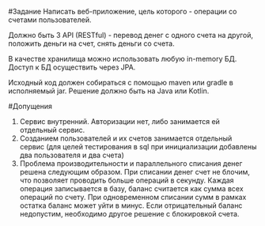 #Задание
Написать веб-приложение, цель которого - операции со счетами пользователей.

Должно быть 3 API (RESTful) - перевод денег с одного счета на другой, положить деньги на счет, снять деньги со счета.

В качестве хранилища можно использовать любую in-memory БД. Доступ к БД осуществить через JPA.

Исходный код должен собираться с помощью maven или gradle в исполняемый jar. Решение должно быть на Java или Kotlin.

#Допущения
1. Сервис внутренний. Авторизации нет, либо занимается ей отдельный сервис.
2. Созданием пользователей и их счетов занимается отдельный сервис (для целей тестирования в sql при инициализации добавлены два пользователя и два счета)
3. Проблема производительности и параллельного списания денег решена следующим образом.
При списании денег счет не блочим, что позволяет проводить больше операций в секунду.
Каждая операция записывается в базу, баланс считается как сумма всех операций по счету.
При одновременном списании сумм в рамках остатка баланс может уйти в минус.
Если отрицательный баланс недопустим, необходимо другое решение с блокировкой счета.
